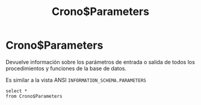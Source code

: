 ﻿---
SidebarGroup: index-db-views
title: Crono$Parameters
Autogenerated: true
---

# Crono$Parameters



Devuelve información sobre los parámetros de entrada o salida de todos los procedimientos y funciones de la base de datos. 


Es similar a la vista ANSI `INFORMATION_SCHEMA.PARAMETERS`


```
select *
from Crono$Parameters
```
